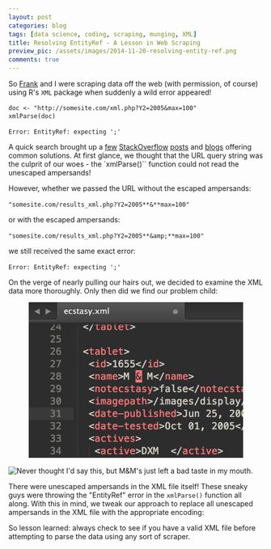 ```yaml
---
layout: post
categories: blog
tags: [data science, coding, scraping, munging, XML]
title: Resolving EntityRef - A Lesson in Web Scraping
preview_pic: /assets/images/2014-11-20-resolving-entity-ref.png
comments: true
---
```


So [Frank](http://frankchen07.github.io) and I were scraping data off the web (with permission, of course) using R's `XML` package when suddenly a wild error appeared!

```
doc <- "http://somesite.com/xml.php?Y2=2005&max=100"
xmlParse(doc)
```

`Error: EntityRef: expecting ';'`


A quick search brought up a [few](http://stackoverflow.com/questions/23422316/xml-validation-error-entityref-expecting) [StackOverflow](http://stackoverflow.com/questions/3431280/validation-failed-entityref-expecting) [posts](http://stackoverflow.com/questions/19696797/read-xml-file-using-lxml-get-error-entityref) and [blogs](http://mrrena.blogspot.com/2009/07/entityref-expecting-at-line-1.html) offering common solutions. At first glance, we thought that the URL query string was the culprit of our woes - the `xmlParse()`` function could not read the unescaped ampersands!

However, whether we passed the URL without the escaped ampersands:

`"somesite.com/results_xml.php?Y2=2005**&**max=100"`

or with the escaped ampersands:

`"somesite.com/results_xml.php?Y2=2005**&amp;**max=100"`

we still received the same exact error:

`Error: EntityRef: expecting ';'`

On the verge of nearly pulling our hairs out, we decided to examine the XML data more thoroughly. Only then did we find our problem child:

<figure>
<img src = "/assets/images/2014-11-20-resolving-entity-ref.png" class = "halfw"></img>
</figure>

![Never thought I'd say this, but M&M's just left a bad taste in my mouth.]()

There were unescaped ampersands in the XML file itself! These sneaky guys were throwing the "EntityRef" error in the `xmlParse()` function all along. With this in mind, we tweak our approach to replace all unescaped ampersands in the XML file with the appropriate encoding:

<figure>
<script src="https://gist.github.com/rcquan/79362081c0ff960c4da6.js"></script>
</figure>

So lesson learned: always check to see if you have a valid XML file before attempting to parse the data using any sort of scraper.

